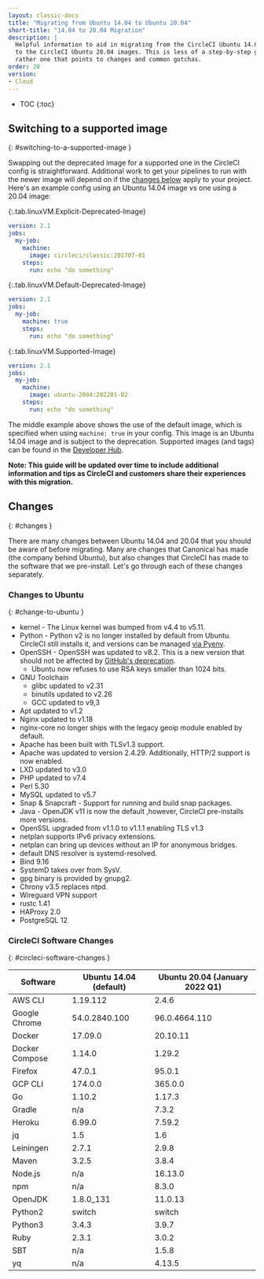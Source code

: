 ```yaml
---
layout: classic-docs
title: "Migrating from Ubuntu 14.04 to Ubuntu 20.04"
short-title: "14.04 to 20.04 Migration"
description: |
  Helpful information to aid in migrating from the CircleCI Ubuntu 14.04 images
  to the CircleCI Ubuntu 20.04 images. This is less of a step-by-step guide but
  rather one that points to changes and common gotchas.
order: 20
version:
- Cloud
---
```


* TOC
{:toc}

## Switching to a supported image
{: #switching-to-a-supported-image }

Swapping out the deprecated image for a supported one in the CircleCI config is straightforward.
Additional work to get your pipelines to run with the newer image will depend on if the [changes below](#changes) apply to your project.
Here's an example config using an Ubuntu 14.04 image vs one using a 20.04 image:

{:.tab.linuxVM.Explicit-Deprecated-Image}
```yaml
version: 2.1
jobs:
  my-job:
    machine:
      image: circleci/classic:201707-01
    steps:
      run: echo "do something"
```

{:.tab.linuxVM.Default-Deprecated-Image}
```yaml
version: 2.1
jobs:
  my-job:
    machine: true
    steps:
      run: echo "do something"
```

{:.tab.linuxVM.Supported-Image}
```yaml
version: 2.1
jobs:
  my-job:
    machine:
      image: ubuntu-2004:202201-02
    steps:
      run: echo "do something"
```

The middle example above shows the use of the default image, which is specified when using `machine: true` in your config.
This image is an Ubuntu 14.04 image and is subject to the deprecation.
Supported images (and tags) can be found in the [Developer Hub](https://circleci.com/developer/images?imageType=machine).

**Note: This guide will be updated over time to include additional information and tips as CircleCI and customers share their experiences with this migration.**


## Changes
{: #changes }

There are many changes between Ubuntu 14.04 and 20.04 that you should be aware of before migrating.
Many are changes that Canonical has made (the company behind Ubuntu), but also changes that CircleCI has made to the software that we pre-install.
Let's go through each of these changes separately.

### Changes to Ubuntu
{: #change-to-ubuntu }

- kernel - The Linux kernel was bumped from v4.4 to v5.11.
- Python - Python v2 is no longer installed by default from Ubuntu. CircleCI still installs it, and versions can be managed [via Pyenv](https://github.com/pyenv/pyenv).
- OpenSSH - OpenSSH was updated to v8.2. This is a new version that should not be affected by [GitHub's deprecation](https://github.blog/2021-09-01-improving-git-protocol-security-github/).
  - Ubuntu now refuses to use RSA keys smaller than 1024 bits.
- GNU Toolchain
  - glibc updated to v2.31
  - binutils updated to v2.26
  - GCC updated to v9,3
- Apt updated to v1.2
- Nginx updated to v1.18
- nginx-core no longer ships with the legacy geoip module enabled by default.
- Apache has been built with TLSv1.3 support.
- Apache was updated to version 2.4.29. Additionally, HTTP/2 support is now enabled.
- LXD updated to v3.0
- PHP updated to v7.4
- Perl 5.30
- MySQL updated to v5.7
- Snap & Snapcraft - Support for running and build snap packages.
- Java - OpenJDK v11 is now the default ,however, CircleCI pre-installs more versions.
- OpenSSL upgraded from v1.1.0 to v1.1.1 enabling TLS v1.3
- netplan supports IPv6 privacy extensions.
- netplan can bring up devices without an IP for anonymous bridges.
- default DNS resolver is systemd-resolved.
- Bind 9.16
- SystemD takes over from SysV.
- gpg binary is provided by gnupg2.
- Chrony v3.5 replaces ntpd.
- Wireguard VPN support
- rustc 1.41
- HAProxy 2.0
- PostgreSQL 12

### CircleCI Software Changes
{: #circleci-software-changes }

| Software | Ubuntu 14.04 (default) | Ubuntu 20.04 (January 2022 Q1) |
| --- | --- | --- |
| AWS CLI | 1.19.112 | 2.4.6 |
| Google Chrome | 54.0.2840.100 | 96.0.4664.110 |
| Docker | 17.09.0 | 20.10.11 |
| Docker Compose | 1.14.0 | 1.29.2 |
| Firefox | 47.0.1 | 95.0.1 |
| GCP CLI | 174.0.0 | 365.0.0 |
| Go | 1.10.2 | 1.17.3 |
| Gradle | n/a | 7.3.2 |
| Heroku | 6.99.0 | 7.59.2 |
| jq | 1.5 | 1.6 |
| Leiningen | 2.7.1 | 2.9.8 |
| Maven | 3.2.5 | 3.8.4 |
| Node.js | n/a | 16.13.0 |
| npm | n/a | 8.3.0 |
| OpenJDK | 1.8.0_131 | 11.0.13 |
| Python2 | switch | switch |
| Python3 | 3.4.3 | 3.9.7 |
| Ruby | 2.3.1 | 3.0.2 |
| SBT | n/a | 1.5.8 |
| yq | n/a | 4.13.5
